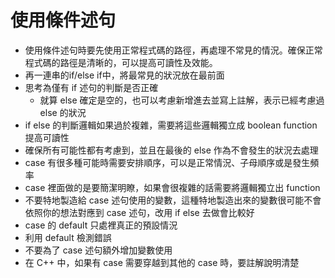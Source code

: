 # 使用條件述句
* 使用條件述句時要先使用正常程式碼的路徑，再處理不常見的情況。確保正常程式碼的路徑是清晰的，可以提高可讀性及效能。
* 再一連串的if/else if中，將最常見的狀況放在最前面
* 思考為僅有 if 述句的判斷是否正確
	* 就算 else 確定是空的，也可以考慮新增進去並寫上註解，表示已經考慮過 else 的狀況
* if else 的判斷邏輯如果過於複雜，需要將這些邏輯獨立成 boolean function 提高可讀性
* 確保所有可能性都有考慮到，並且在最後的 else 作為不會發生的狀況去處理
* case 有很多種可能時需要安排順序，可以是正常情況、子母順序或是發生頻率
* case 裡面做的是要簡潔明瞭，如果會很複雜的話需要將邏輯獨立出 function
* 不要特地製造給 case 述句使用的變數，這種特地製造出來的變數很可能不會依照你的想法對應到 case 述句，改用 if else 去做會比較好
* case 的 default 只處裡真正的預設情況
* 利用 default 檢測錯誤
* 不要為了 case 述句額外增加變數使用
* 在 C++ 中，如果有 case 需要穿越到其他的 case 時，要註解說明清楚
<!--stackedit_data:
eyJoaXN0b3J5IjpbNDUxMDMyMTQzLC0xNDk1MDcwMTAsMjU1Mj
EzMjY5LC00MzA4NDcyNzhdfQ==
-->